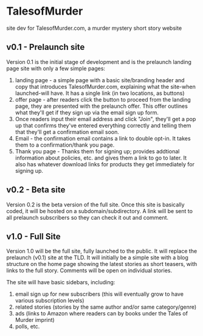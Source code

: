 TalesofMurder
=============

site dev for TalesofMurder.com, a murder mystery short story website

## v0.1 - Prelaunch site

Version 0.1 is the initial stage of development and is the prelaunch landing page site with only a few simple pages:

1. landing page - a simple page with a basic site/branding header and copy that introduces TalesofMurder.com, explaining what the site-when launched-will have. It has a single link (in two locations, as buttons)
2. offer page - after readers click the button to proceed from the landing page, they are presented with the prelaunch offer. This offer outlines what they'll get if they sign up via the email sign up form.
3. Once readers input their email address and click "Join", they'll get a pop up that confirms they've entered everything correctly and telling them that they'll get a confirmation email soon.
4. Email - the confirmation email contains a link to double opt-in. It takes them to a confirmation/thank you page.
5. Thank you page - Thanks them for signing up; provides addtional information about policies, etc. and gives them a link to go to later. It also has whatever download links for products they get immediately for signing up.

## v0.2 - Beta site

Version 0.2 is the beta version of the full site. Once this site is basically coded, it will be hosted on a subdomain/subdirectory. A link will be sent to all prelaunch subscribers so they can check it out and comment.

## v1.0 - Full Site

Version 1.0 will be the full site, fully launched to the public. It will replace the prelaunch (v0.1) site at the TLD. It will initially be a simple site with a blog structure on the home page showing the latest stories as short teasers, with links to the full story. Comments will be open on individual stories.

The site will have basic sidebars, including:
1. email sign up for new subscribers (this will eventually grow to have various subscription levels)
2. related stories (stories by the same author and/or same category/genre)
2. ads (links to Amazon where readers can by books under the Tales of Murder imprint)
3. polls, etc.
